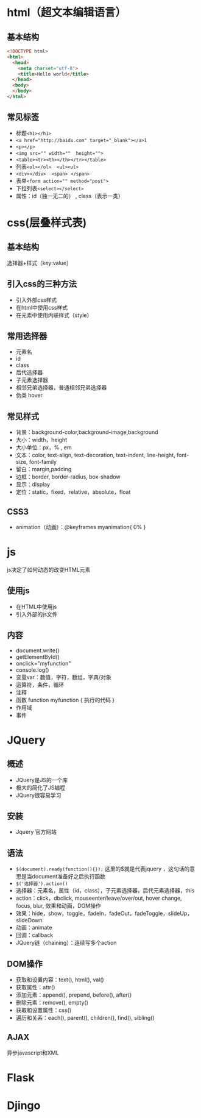 # html（超文本编辑语言）

## 基本结构

```html
<!DOCTYPE html>
<html>
  <head>
    <meta charset="utf-8">
    <title>Hello world</title>
  </head>
  <body>
  </body>
</html>
```



## 常见标签

- 标题`<h1></h1>`
- `<a href="http://baidu.com" target="_blank"></a>1`
- `<p></p>`
- `<img src="" width=""  height="">`
- `<table><tr><th></th></tr></table>`
- 列表`<ol></ol>  <ul><ul>`
- `<div></div>  <span> </span>`
- 表单`<form action="" method="post">`
- 下拉列表`<select></select>`
- 属性：id（独一无二的） , class（表示一类） 

# css(层叠样式表)

## 基本结构

选择器+样式（key:value）

## 引入css的三种方法

- 引入外部css样式
- 在html中使用css样式
- 在元素中使用内联样式（style）

## 常用选择器

- 元素名
- id
- class
- 后代选择器
- 子元素选择器
- 相邻兄弟选择器，普通相邻兄弟选择器
- 伪类 hover

## 常见样式

- 背景：background-color,background-image,background
- 大小：width，height
- 大小单位：px，% , em
- 文本：color,  text-align, text-decoration, text-indent, line-height, font-size, font-family
- 留白：margin,padding
- 边框：border, border-radius, box-shadow
- 显示：display
- 定位：static，fixed，relative，absolute，float

## CSS3

- animation（动画）：@keyframes myanimation{ 0% }

# js

js决定了如何动态的改变HTML元素

## 使用js

- 在HTML中使用js
- 引入外部的js文件

## 内容

- document.write()
- getElementById()
- onclick="myfunction"
- console.log()
- 变量var：数值，字符，数组，字典/对象
- 运算符，条件，循环
- 注释
- 函数 function myfunction { 执行的代码 }
- 作用域
- 事件

# JQuery

##  概述

- JQuery是JS的一个库
- 极大的简化了JS编程
- JQuery很容易学习

## 安装

- Jquery  官方网站

## 语法

- `$(document).ready(function(){});` 这里的$就是代表jquery ，这句话的意思是当document准备好之后执行函数
- `$('选择器').action()`
- 选择器：元素名，属性（id，class），子元素选择器，后代元素选择器，this
- action：click，dbclick, mouseenter/leave/over/out, hover change, focus, blur, 效果和动画，DOM操作
- 效果：hide，show，toggle，fadeIn，fadeOut，fadeToggle，slideUp，slideDown
- 动画：animate
- 回调：callback
- JQuery链（chaining）：连续写多个action

## DOM操作

- 获取和设置内容：text(), html(), val()
- 获取属性：attr()
- 添加元素：append(), prepend, before(), after()
- 删除元素：remove(), empty()
- 获取和设置属性：css()
- 遍历和关系：each(), parent(), children(), find(), sibling()

## AJAX

异步javascript和XML

# Flask



# Djingo